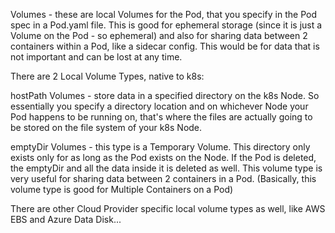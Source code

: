 Volumes - these are local Volumes for the Pod, that you specify in the Pod spec in a Pod.yaml file. This is good for ephemeral storage (since it is just a Volume on the Pod - so ephemeral) and also for sharing data between 2 containers within a Pod, like a sidecar config. This would be for data that is not important and can be lost at any time.

There are 2 Local Volume Types, native to k8s: 

hostPath Volumes - store data in a specified directory on the k8s Node. So essentially you specify a directory location and on whichever Node your Pod happens to be running on, that's where the files are actually going to be stored on the file system of your k8s Node.

emptyDir Volumes - this type is a Temporary Volume. This directory only exists only for as long as the Pod exists on the Node. If the Pod is deleted, the emptyDir and all the data inside it is deleted as well. This volume type is very useful for sharing data between 2 containers in a Pod. (Basically, this volume type is good for Multiple Containers on a Pod)

There are other Cloud Provider specific local volume types as well, like AWS EBS and Azure Data Disk... 
